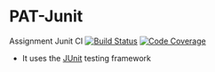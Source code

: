 # PAT-Junit
Assignment Junit CI
[![Build Status](https://app.travis-ci.com/NikhithaM97/avl_java_travis.svg?branch=main)](https://app.travis-ci.com/NikhithaM97/avl_java_travis)
[![Code Coverage](https://codecov.io/github/NikhithaM97/avl_java_travis/branch/main/graph/badge.svg)](https://codecov.io/gh/NikhithaM97/avl_java_travis)

- It uses the [JUnit](https://junit.org) testing framework
